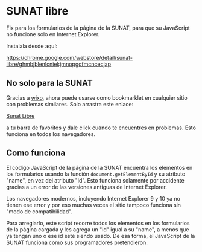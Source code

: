 
# SUNAT libre

Fix para los formularios de la página de la SUNAT, para que su JavaScript no funcione solo en Internet Explorer.

Instalala desde aquí:

https://chrome.google.com/webstore/detail/sunat-libre/ghmbjblenlcniekjmnopgofmcncecjap

## No solo para la SUNAT

Gracias a [wixo](https://github.com/wixo), ahora puede usarse como bookmarklet en cualquier sitio con problemas similares.
Solo arrastra este enlace:

<a href="javascript:(function(d){var c,b,e,f,a;e=d.forms;for(c=0;b=e[c];c++){f=b.elements;for(b=0;a=f[b];b++)''!==a.id||(!a.name||d.getElementById(a.name))||(a.id=a.name)}})(window.document);">Sunat Libre</a>

a tu barra de favoritos y dale click cuando te encuentres en problemas. Esto funciona en todos los navegadores.


## Como funciona

El código JavaScript de la página de la SUNAT encuentra los elementos en los formularios usando la función `document.getElementById` y su atributo "name", en vez del atributo "id". Esto funciona solamente por accidente gracias a un error de las versiones antiguas de Internet Explorer.

Los navegadores modernos, incluyendo Internet Explorer 9 y 10 ya no tienen ese error y por eso muchas veces el sitio tampoco funciona sin "modo de compatibilidad".

Para arreglarlo, este script recorre todos los elementos en los formularios de la página cargada y les agrega un "id" igual a su "name", a menos que ya tengan uno o ese id esté siendo usado. De esa forma, el JavaScript de la SUNAT funciona como sus programadores pretendieron.

